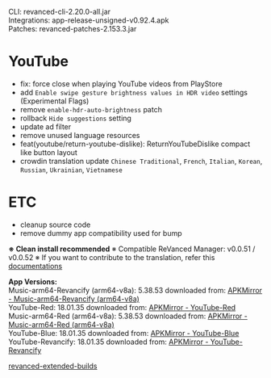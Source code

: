 CLI: revanced-cli-2.20.0-all.jar  
Integrations: app-release-unsigned-v0.92.4.apk  
Patches: revanced-patches-2.153.3.jar  

YouTube
==
- fix: force close when playing YouTube videos from PlayStore
- add `Enable swipe gesture brightness values in HDR video` settings (Experimental Flags)
- remove `enable-hdr-auto-brightness` patch
- rollback `Hide suggestions` setting
- update ad filter
- remove unused language resources
- feat(youtube/return-youtube-dislike): ReturnYouTubeDislike compact like button layout
- crowdin translation update
`Chinese Traditional`, `French`, `Italian`, `Korean`, `Russian`, `Ukrainian`, `Vietnamese`

ETC
==
- cleanup source code
- remove dummy app compatibility used for bump

**※ Clean install recommended**
※ Compatible ReVanced Manager: v0.0.51 / v0.0.52
※ If you want to contribute to the translation, refer this [documentations](https://telegra.ph/How-to-contribute-to-Crowdin-translations-via-upload-of-stringsxml-file-11-10)
  
**App Versions:**  
Music-arm64-Revancify (arm64-v8a): 5.38.53
downloaded from: [APKMirror - Music-arm64-Revancify (arm64-v8a)](https://www.apkmirror.com/apk/google-inc/youtube-music/youtube-music-5-38-53-release/youtube-music-5-38-53-android-apk-download/)  
YouTube-Red: 18.01.35
downloaded from: [APKMirror - YouTube-Red](https://www.apkmirror.com/apk/google-inc/youtube/youtube-18-01-35-release/youtube-18-01-35-2-android-apk-download/)  
Music-arm64-Red (arm64-v8a): 5.38.53
downloaded from: [APKMirror - Music-arm64-Red (arm64-v8a)](https://www.apkmirror.com/apk/google-inc/youtube-music/youtube-music-5-38-53-release/youtube-music-5-38-53-android-apk-download/)  
YouTube-Blue: 18.01.35
downloaded from: [APKMirror - YouTube-Blue](https://www.apkmirror.com/apk/google-inc/youtube/youtube-18-01-35-release/youtube-18-01-35-2-android-apk-download/)  
YouTube-Revancify: 18.01.35
downloaded from: [APKMirror - YouTube-Revancify](https://www.apkmirror.com/apk/google-inc/youtube/youtube-18-01-35-release/youtube-18-01-35-2-android-apk-download/)  

[revanced-extended-builds](https://github.com/E85Addict/revanced-extended-builds)  
